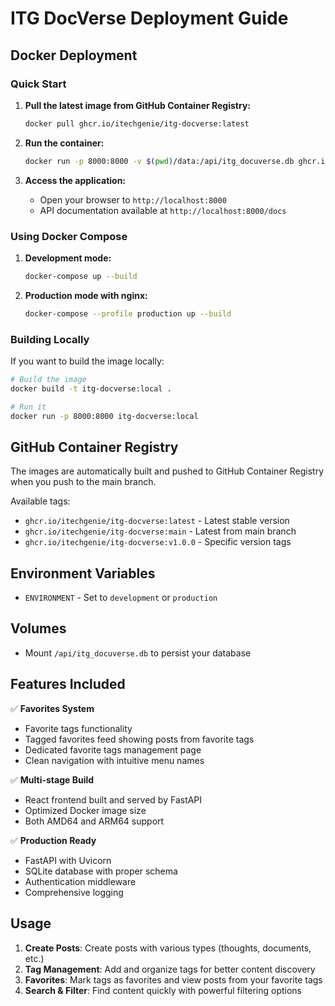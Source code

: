 # ITG DocVerse Deployment Guide

## Docker Deployment

### Quick Start

1. **Pull the latest image from GitHub Container Registry:**
   ```bash
   docker pull ghcr.io/itechgenie/itg-docverse:latest
   ```

2. **Run the container:**
   ```bash
   docker run -p 8000:8000 -v $(pwd)/data:/api/itg_docuverse.db ghcr.io/itechgenie/itg-docverse:latest
   ```

3. **Access the application:**
   - Open your browser to `http://localhost:8000`
   - API documentation available at `http://localhost:8000/docs`

### Using Docker Compose

1. **Development mode:**
   ```bash
   docker-compose up --build
   ```

2. **Production mode with nginx:**
   ```bash
   docker-compose --profile production up --build
   ```

### Building Locally

If you want to build the image locally:

```bash
# Build the image
docker build -t itg-docverse:local .

# Run it
docker run -p 8000:8000 itg-docverse:local
```

## GitHub Container Registry

The images are automatically built and pushed to GitHub Container Registry when you push to the main branch.

Available tags:
- `ghcr.io/itechgenie/itg-docverse:latest` - Latest stable version
- `ghcr.io/itechgenie/itg-docverse:main` - Latest from main branch
- `ghcr.io/itechgenie/itg-docverse:v1.0.0` - Specific version tags

## Environment Variables

- `ENVIRONMENT` - Set to `development` or `production`

## Volumes

- Mount `/api/itg_docuverse.db` to persist your database

## Features Included

✅ **Favorites System**
- Favorite tags functionality
- Tagged favorites feed showing posts from favorite tags
- Dedicated favorite tags management page
- Clean navigation with intuitive menu names

✅ **Multi-stage Build**
- React frontend built and served by FastAPI
- Optimized Docker image size
- Both AMD64 and ARM64 support

✅ **Production Ready**
- FastAPI with Uvicorn
- SQLite database with proper schema
- Authentication middleware
- Comprehensive logging

## Usage

1. **Create Posts**: Create posts with various types (thoughts, documents, etc.)
2. **Tag Management**: Add and organize tags for better content discovery
3. **Favorites**: Mark tags as favorites and view posts from your favorite tags
4. **Search & Filter**: Find content quickly with powerful filtering options
